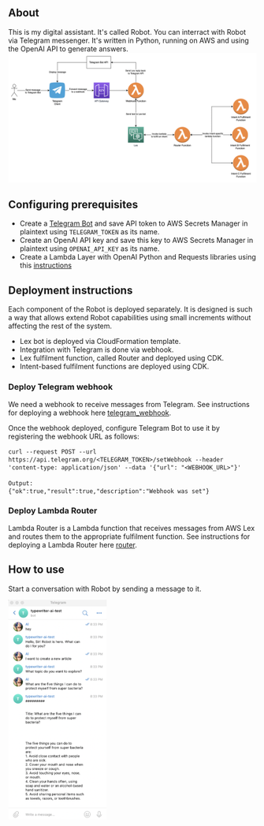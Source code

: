 ## About
This is my digital assistant. It's called Robot.
You can interract with Robot via Telegram messenger. It's written in Python, running on AWS and using the OpenAI API to generate answers.
![Architecture](./images/robot_diagram.png)

## Configuring prerequisites
- Create a [Telegram Bot](https://core.telegram.org/bots#how-do-i-create-a-bot) and save API token to AWS Secrets Manager in plaintext using `TELEGRAM_TOKEN` as its name.
- Create an OpenAI API key and save this key to AWS Secrets Manager in plaintext using `OPENAI_API_KEY` as its name.
- Create a Lambda Layer with OpenAI Python and Requests libraries using this [instructions](./lambda_layer_builder/README.md)

## Deployment instructions
Each component of the Robot is deployed separately. It is designed is such a way that allows extend Robot capabilities using small increments without affecting the rest of the system.
- Lex bot is deployed via CloudFormation template.
- Integration with Telegram is done via webhook.
- Lex fulfilment function, called Router and deployed using CDK.
- Intent-based fulfilment functions are deployed using CDK.

### Deploy Telegram webhook
We need a webhook to receive messages from Telegram.
See instructions for deploying a webhook here [telegram_webhook](./telegram_webhook/README.md).

Once the webhook deployed, configure Telegram Bot to use it by registering the webhook URL as follows:
```
curl --request POST --url https://api.telegram.org/<TELEGRAM_TOKEN>/setWebhook --header 'content-type: application/json' --data '{"url": "<WEBHOOK_URL>"}'

Output:
{"ok":true,"result":true,"description":"Webhook was set"}
```

### Deploy Lambda Router
Lambda Router is a Lambda function that receives messages from AWS Lex and routes them to the appropriate fulfilment function. 
See instructions for deploying a Lambda Router here [router](./router/README.md).


## How to use
Start a conversation with Robot by sending a message to it.

<img src="images/telegram_chat.png" width="200">


